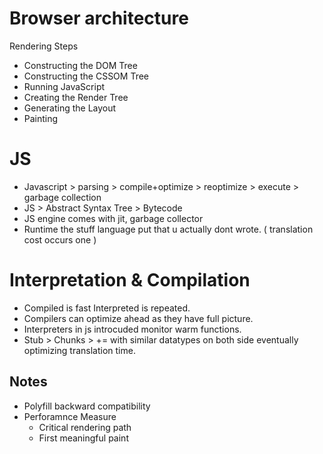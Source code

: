 # Browser architecture

Rendering Steps
- Constructing the DOM Tree
- Constructing the CSSOM Tree
- Running JavaScript
- Creating the Render Tree
- Generating the Layout
- Painting


# JS
- Javascript > parsing > compile+optimize > reoptimize > execute > garbage collection
- JS > Abstract Syntax Tree > Bytecode
- JS engine comes with jit, garbage collector
- Runtime the stuff language put that u actually dont wrote. ( translation cost occurs one )

# Interpretation & Compilation
- Compiled is fast Interpreted is repeated.
- Compilers can optimize ahead as they have full picture.
- Interpreters in js introcuded monitor warm functions.
- Stub > Chunks > += with similar datatypes on both side
eventually optimizing translation time.

## Notes
- Polyfill backward compatibility
- Perforamnce Measure
    - Critical rendering path
    - First meaningful paint


